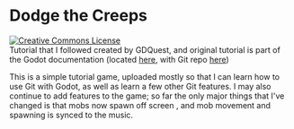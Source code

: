 # Dodge the Creeps
<a rel="license" href="http://creativecommons.org/licenses/by/4.0/"><img alt="Creative Commons License" style="border-width:0" src="https://i.creativecommons.org/l/by/4.0/88x31.png" /></a><br/>
Tutorial that I followed created by GDQuest, and original tutorial is part of the Godot documentation (located [here](https://docs.godotengine.org/en/stable/getting_started/step_by_step/your_first_game.html), with Git repo [here](https://github.com/godotengine/godot-docs/tree/master/getting_started/first_2d_game))

This is a simple tutorial game, uploaded mostly so that I can learn how to use Git with Godot, as well as learn a few other Git features. I may also continue to add features to the game; so far the only major things that I've changed is that mobs now spawn off screen , and mob movement and spawning is synced to the music.
